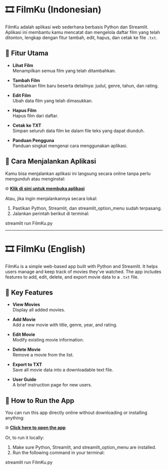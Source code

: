 # 🎞️ FilmKu (Indonesian)

FilmKu adalah aplikasi web sederhana berbasis Python dan Streamlit. Aplikasi ini membantu kamu mencatat dan mengelola daftar film yang telah ditonton, lengkap dengan fitur tambah, edit, hapus, dan cetak ke file `.txt`.

## 📌 Fitur Utama

- **Lihat Film**  
  Menampilkan semua film yang telah ditambahkan.

- **Tambah Film**  
  Tambahkan film baru beserta detailnya: judul, genre, tahun, dan rating.

- **Edit Film**  
  Ubah data film yang telah dimasukkan.

- **Hapus Film**  
  Hapus film dari daftar.

- **Cetak ke TXT**  
  Simpan seluruh data film ke dalam file teks yang dapat diunduh.

- **Panduan Pengguna**  
  Panduan singkat mengenai cara menggunakan aplikasi.

## 🚀 Cara Menjalankan Aplikasi

Kamu bisa menjalankan aplikasi ini langsung secara online tanpa perlu mengunduh atau menginstal:

🌐 **[Klik di sini untuk membuka aplikasi](https://adityammar65-filmku-filmku-nczapd.streamlit.app/)**

Atau, jika ingin menjalankannya secara lokal:

1. Pastikan Python, Streamlit, dan streamlit_option_menu sudah terpasang.
2. Jalankan perintah berikut di terminal:

streamlit run FilmKu.py

---

# 🎞️ FilmKu (English)

FilmKu is a simple web-based app built with Python and Streamlit. It helps users manage and keep track of movies they've watched. The app includes features to add, edit, delete, and export movie data to a `.txt` file.

## 📌 Key Features

- **View Movies**  
  Display all added movies.

- **Add Movie**  
  Add a new movie with title, genre, year, and rating.

- **Edit Movie**  
  Modify existing movie information.

- **Delete Movie**  
  Remove a movie from the list.

- **Export to TXT**  
  Save all movie data into a downloadable text file.

- **User Guide**  
  A brief instruction page for new users.

## 🚀 How to Run the App

You can run this app directly online without downloading or installing anything:

🌐 **[Click here to open the app](https://adityammar65-filmku-filmku-nczapd.streamlit.app/)**

Or, to run it locally:

1. Make sure Python, Streamlit, and streamlit_option_menu are installed.
2. Run the following command in your terminal:

streamlit run FilmKu.py
